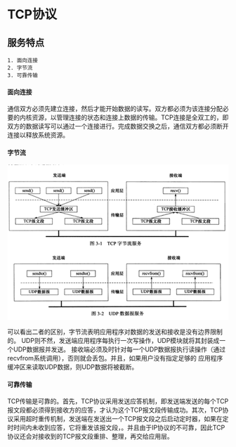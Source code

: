 
# TCP协议 #
## 服务特点 ##
	1. 面向连接
	2. 字节流
	3. 可靠传输
#### 面向连接 ####
通信双方必须先建立连接，然后才能开始数据的读写。双方都必须为该连接分配必要的内核资源，以管理连接的状态和连接上数据的传输。TCP连接是全双工的，即双方的数据读写可以通过一个连接进行。完成数据交换之后，通信双方都必须断开连接以释放系统资源。

#### 字节流 ####
![TCP字节流、UDP数据报](img/TCP字节流、UDP数据报.PNG)
	
可以看出二者的区别，字节流表明应用程序对数据的发送和接收是没有边界限制的。
UDP则不然，发送端应用程序每执行一次写操作，UDP模块就将其封装成一个UDP数据报并发送。
接收端必须及时针对每一个UDP数据报执行读操作（通过recvfrom系统调用），否则就会丢包。并且，如果用户没有指定足够的
应用程序缓冲区来读取UDP数据，则UDP数据将被截断。

#### 可靠传输 ####
TCP传输是可靠的。首先，TCP协议采用发送应答机制，即发送端发送的每个TCP报文段都必须得到接收方的应答，才认为这个TCP报文段传输成功。其次，TCP协议采用超时重传机制，发送端在发送出一个TCP报文段之后启动定时器，如果在定时时间内未收到应答，它将重发该报文段，。并且由于IP协议的不可靠，因此TCP协议还会对接收到的TCP报文段重排、整理，再交给应用层。
